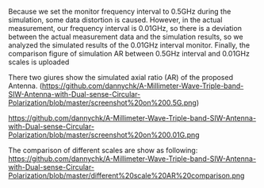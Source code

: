 Because we set the monitor frequency interval to 0.5GHz during the simulation, some data distortion is caused.  However, in the actual measurement, our frequency interval is 0.01GHz, so there is a deviation between the actual measurement data and the simulation results, so we analyzed the simulated results of the 0.01GHz interval monitor. Finally, the comparison figure of simulation AR between 0.5GHz interval and 0.01GHz scales is uploaded

There two giures show the simulated axial ratio (AR) of the proposed Antenna.
(https://github.com/dannychk/A-Millimeter-Wave-Triple-band-SIW-Antenna-with-Dual-sense-Circular-Polarization/blob/master/screenshot%20on%200.5G.png)

https://github.com/dannychk/A-Millimeter-Wave-Triple-band-SIW-Antenna-with-Dual-sense-Circular-Polarization/blob/master/screenshot%20on%200.01G.png

The comparison of different scales are show as following:
https://github.com/dannychk/A-Millimeter-Wave-Triple-band-SIW-Antenna-with-Dual-sense-Circular-Polarization/blob/master/different%20scale%20AR%20comparison.png
